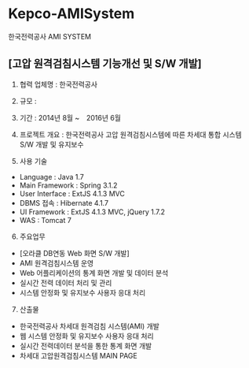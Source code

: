

# Kepco-AMISystem
한국전력공사 AMI SYSTEM


## [고압 원격검침시스템 기능개선 및 S/W 개발]

1. 협력 업체명 : 한국전력공사
2. 규모 :
3. 기간 : 2014년 8월 ~　2016년 6월
4. 프로젝트 개요 : 한국전력공사 고압 원격검침시스템에 따른 차세대 통합 시스템 S/W 개발 및 유지보수

5. 사용 기술 
 * Language : Java 1.7
 * Main Framework : Spring 3.1.2
 * User Interface : ExtJS 4.1.3 MVC
 * DBMS 접속 : Hibernate 4.1.7
 * UI Framework : ExtJS 4.1.3 MVC, jQuery 1.7.2
 * WAS : Tomcat 7

6. 주요업무
 * [오라클 DB연동 Web 화면 S/W 개발]
 * AMI 원격검침시스템 운영
 * Web 어플리케이션의 통계 화면 개발 및 데이터 분석
 * 실시간 전력 데이터 처리 및 관리
 * 시스템 안정화 및 유지보수 사용자 응대 처리

7. 산출물
 * 한국전력공사 차세대 원격검침 시스템(AMI) 개발
 * 웹 시스템 안정화 및 유지보수 사용자 응대 처리
 * 실시간 전력데이터 분석을 통한 통계 화면 개발
 * 차세대 고압원격검침시스템 MAIN PAGE

